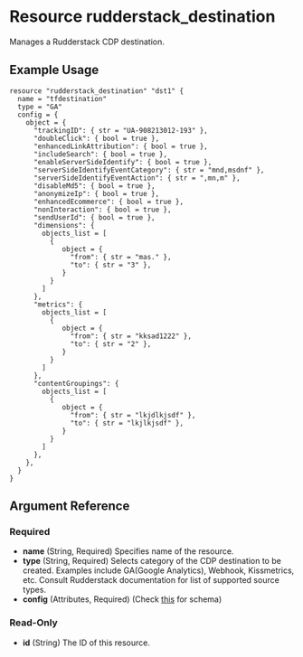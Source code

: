 # Resource rudderstack_destination
Manages a Rudderstack CDP destination.

<a id="example"></a>
## Example Usage
```
resource "rudderstack_destination" "dst1" {
  name = "tfdestination"
  type = "GA"
  config = {
    object = {
      "trackingID": { str = "UA-908213012-193" },
      "doubleClick": { bool = true },
      "enhancedLinkAttribution": { bool = true },
      "includeSearch": { bool = true },
      "enableServerSideIdentify": { bool = true },
      "serverSideIdentifyEventCategory": { str = "mnd,msdnf" },
      "serverSideIdentifyEventAction": { str = ",mn,m" },
      "disableMd5": { bool = true },
      "anonymizeIp": { bool = true },
      "enhancedEcommerce": { bool = true },
      "nonInteraction": { bool = true },
      "sendUserId": { bool = true },
      "dimensions": {
        objects_list = [
          {
             object = {
               "from": { str = "mas." },
               "to": { str = "3" },
             }
          }
        ]
      },
      "metrics": {
        objects_list = [
          {
             object = {
               "from": { str = "kksad1222" },
               "to": { str = "2" },
             }
          }
        ]
      },
      "contentGroupings": {
        objects_list = [
          {
             object = {
               "from": { str = "lkjdlkjsdf" },
               "to": { str = "lkjlkjsdf" },
             }
          }
        ]
      },
    },
  }
}
```

## Argument Reference

### Required

- **name** (String, Required) Specifies name of the resource.
- **type** (String, Required) Selects category of the CDP destination to be created. Examples include GA(Google Analytics), Webhook, Kissmetrics, etc.  Consult Rudderstack documentation for list of supported source types.
- **config** (Attributes, Required) (Check [this](../guides/config.md) for schema)

### Read-Only

- **id** (String) The ID of this resource.

